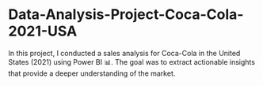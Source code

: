 # Data-Analysis-Project-Coca-Cola-2021-USA
In this project, I conducted a sales analysis for Coca-Cola in the United States (2021) using Power BI 📊. The goal was to extract actionable insights that provide a deeper understanding of the market.
